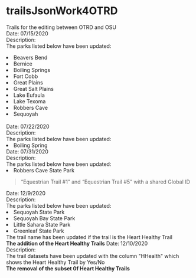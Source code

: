 # trailsJsonWork4OTRD
Trails for the editing between OTRD and OSU<br>
Date: 07/15/2020<br>
Description:<br>
  The parks listed below have been updated:
     <li>Beavers Bend</li>
    <li>Bernice</li>
    <li>Boiling Springs</li>
    <li>Fort Cobb</li>
    <li>Great Plains</li>
    <li>Great Salt Plains</li>
    <li>Lake Eufaula</li>
    <li>Lake Texoma</li>
    <li>Robbers Cave</li>
    <li>Sequoyah</li><br>
Date: 07/22/2020<br>
Description:<br>
  The parks listed below have been updated:
     <li>Boiling Spring</li>
Date: 07/31/2020<br>
Description:<br>
  The parks listed below have been updated:
     <li>Robbers Cave State Park</li>
     <blockquote>“Equestrian Trail #1” and “Equestrian Trail #5” with a shared Global ID </blockquote>
Date: 12/9/2020<br>
Description:<br>
  The parks listed below have been updated:
     <li>Sequoyah State Park</li>
     <li>Sequoyah Bay State Park</li>
     <li>Little Sahara State Park</li>
     <li>Greenleaf State Park</li>
  The trail name has been updated if the trail is the Heart Healthy Trail<br>
  <b>The addition of the Heart Healthy Trails</b>
Date: 12/10/2020<br>
Description:<br>
  The trail datasets have been updated with the column "HHealth" which shows the Heart Healthy Trail by Yes/No<br>
  <b>The removal of the subset 0f Heart Healthy Trails</b>
